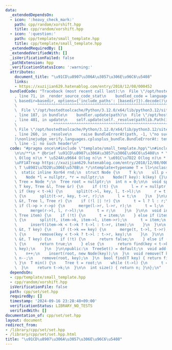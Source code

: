 ```yaml
---
data:
  _extendedDependsOn:
  - icon: ':heavy_check_mark:'
    path: cpp/random/xorshift.hpp
    title: cpp/random/xorshift.hpp
  - icon: ':question:'
    path: cpp/template/small_template.hpp
    title: cpp/template/small_template.hpp
  _extendedRequiredBy: []
  _extendedVerifiedWith: []
  _isVerificationFailed: false
  _pathExtension: hpp
  _verificationStatusIcon: ':warning:'
  attributes:
    document_title: "\u91CD\u8907\u306A\u3057\u306E\u96C6\u5408"
    links:
    - https://xuzijian629.hatenablog.com/entry/2018/12/08/000452
  bundledCode: "Traceback (most recent call last):\n  File \"/opt/hostedtoolcache/Python/3.12.0/x64/lib/python3.12/site-packages/onlinejudge_verify/documentation/build.py\"\
    , line 71, in _render_source_code_stat\n    bundled_code = language.bundle(stat.path,\
    \ basedir=basedir, options={'include_paths': [basedir]}).decode()\n          \
    \         ^^^^^^^^^^^^^^^^^^^^^^^^^^^^^^^^^^^^^^^^^^^^^^^^^^^^^^^^^^^^^^^^^^^^^^^^^^^^^^^^^\n\
    \  File \"/opt/hostedtoolcache/Python/3.12.0/x64/lib/python3.12/site-packages/onlinejudge_verify/languages/cplusplus.py\"\
    , line 187, in bundle\n    bundler.update(path)\n  File \"/opt/hostedtoolcache/Python/3.12.0/x64/lib/python3.12/site-packages/onlinejudge_verify/languages/cplusplus_bundle.py\"\
    , line 401, in update\n    self.update(self._resolve(pathlib.Path(included), included_from=path))\n\
    \                ^^^^^^^^^^^^^^^^^^^^^^^^^^^^^^^^^^^^^^^^^^^^^^^^^^^^^^^^^\n \
    \ File \"/opt/hostedtoolcache/Python/3.12.0/x64/lib/python3.12/site-packages/onlinejudge_verify/languages/cplusplus_bundle.py\"\
    , line 260, in _resolve\n    raise BundleErrorAt(path, -1, \"no such header\"\
    )\nonlinejudge_verify.languages.cplusplus_bundle.BundleErrorAt: template/small_template.hpp:\
    \ line -1: no such header\n"
  code: "#pragma once\n#include \"template/small_template.hpp\"\n#include \"random/xorshift.hpp\"\
    \n\n/**\n * @brief \u91CD\u8907\u306A\u3057\u306E\u96C6\u5408\n * \u633F\u5165\
    \ O(log n)\n * \u524A\u9664 O(log n)\n * \u691C\u7D22 O(log n)\n * \u5B9F\u88C5\
    \uFF1ATreap https://xuzijian629.hatenablog.com/entry/2018/12/08/000452\n * @tparam\
    \ T \u8981\u7D20\u306E\u578B\n */\ntemplate<typename T = ll>\nclass TreeSet {\n\
    \  static inline Xor64 rnd;\n  struct Node {\n    T k;\n    ull p = rnd.next();\n\
    \    Node *l = nullptr, *r = nullptr;\n    Node(T key): k(key) {}\n  };\n  using\
    \ Tree = Node *;\n  Tree root = nullptr;\n  int n = 0;\n\n  void split(Tree t,\
    \ T key, Tree &l, Tree &r) {\n    if (!t) {\n      l = r = nullptr;\n    } else\
    \ if (key < t->k) {\n      split(t->l, key, l, t->l);\n      r = t;\n    } else\
    \ {\n      split(t->r, key, t->r, r);\n      l = t;\n    }\n  }\n\n  void merge(Tree\
    \ &t, Tree l, Tree r) {\n    if (!l || !r) {\n      t = l ? l : r;\n    } else\
    \ if (l->p > r->p) {\n      merge(l->r, l->r, r);\n      t = l;\n    } else {\n\
    \      merge(r->l, l, r->l);\n      t = r;\n    }\n  }\n\n  void insert(Tree &t,\
    \ Tree item) {\n    if (!t) {\n      t = item;\n    } else if (item->p > t->p)\
    \ {\n      split(t, item->k, item->l, item->r);\n      t = item;\n    } else {\n\
    \      insert(item->k < t->k ? t->l : t->r, item);\n    }\n  }\n\n  void remove(Tree\
    \ &t, T key) {\n    if (t->k == key) {\n      merge(t, t->l, t->r);\n    } else\
    \ {\n      remove(key < t->k ? t->l : t->r, key);\n    }\n  }\n\n  bool find(Tree\
    \ &t, T key) {\n    if (!t) {\n      return false;\n    } else if (t->k == key)\
    \ {\n      return true;\n    } else {\n      return find(key < t->k ? t->l : t->r,\
    \ key);\n    }\n  }\n\npublic:\n  TreeSet() = default;\n  void add(T key) {\n\
    \    n++;\n    insert(root, new Node(key));\n  }\n  void remove(T key) {\n   \
    \ n--;\n    remove(root, key);\n  }\n  bool find(T key) { return find(root, key);\
    \ }\n  T min() {\n    Tree t = root;\n    while (t->l) {\n      t = t->l;\n  \
    \  }\n    return t->k;\n  }\n\n  int size() { return n; }\n};\n"
  dependsOn:
  - cpp/template/small_template.hpp
  - cpp/random/xorshift.hpp
  isVerificationFile: false
  path: cpp/set/set.hpp
  requiredBy: []
  timestamp: '2024-09-16 23:28:48+09:00'
  verificationStatus: LIBRARY_NO_TESTS
  verifiedWith: []
documentation_of: cpp/set/set.hpp
layout: document
redirect_from:
- /library/cpp/set/set.hpp
- /library/cpp/set/set.hpp.html
title: "\u91CD\u8907\u306A\u3057\u306E\u96C6\u5408"
---
```


